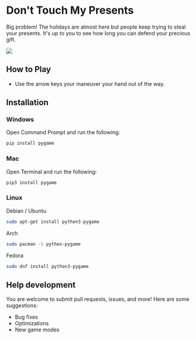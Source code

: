 # Don't Touch My Presents

Big problem! The holidays are almost here but people keep trying to steal your presents. It's up to you to see how long
you can defend your precious gift.


![](https://img.itch.zone/aW1hZ2UvMTgyNzExMi8xMDcyNTIzOS5naWY=/347x500/1OA7GI.gif)

## How to Play

* Use the arrow keys your maneuver your hand out of the way.

## Installation

### Windows

Open Command Prompt and run the following:

```sh
pip install pygame
```

### Mac

Open Terminal and run the following:

```sh
pip3 install pygame
```

### Linux

Debian / Ubuntu

```sh
sudo apt-get install python3-pygame
```

Arch

```sh
sudo pacman -S python-pygame
```

Fedora

```sh
sudo dnf install python3-pygame
```

## Help development

You are welcome to submit pull requests, issues, and more! Here are some suggestions:

* Bug fixes
* Optimizations
* New game modes  


